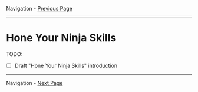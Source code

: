 Navigation - [Previous Page](LTRDEV-1100-Guide-02g.md)

---

# Hone Your Ninja Skills

TODO:

- [ ] Draft "Hone Your Ninja Skills" introduction

---

Navigation - [Next Page](LTRDEV-1100-Guide-03a.md)
